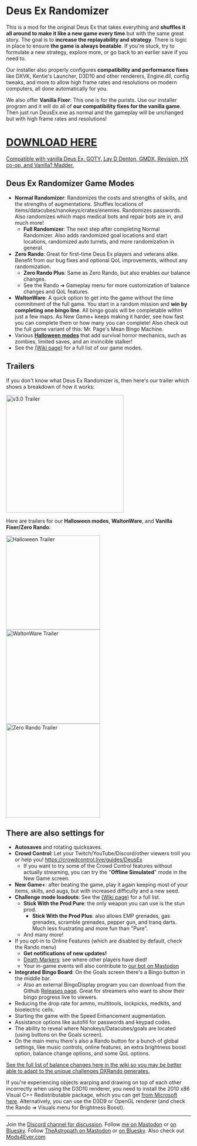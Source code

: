 # Deus Ex Randomizer

This is a mod for the original Deus Ex that takes everything and **shuffles it all around to make it like a new game every time** but with the same great story. The goal is to **increase the replayability and strategy**. There is logic in place to ensure **the game is always beatable**. If you're stuck, try to formulate a new strategy, explore more, or go back to an earlier save if you need to.

Our installer also properly configures **compatibility and performance fixes** like DXVK, Kentie's Launcher, D3D10 and other renderers, Engine.dll, config tweaks, and more to allow high frame rates and resolutions on modern computers, all done automatically for you.

We also offer **Vanilla Fixer**: This one is for the purists. Use our installer program and it will do all of **our compatibility fixes for the vanilla game**. Then just run DeusEx.exe as normal and the gameplay will be unchanged but with high frame rates and resolutions!

# [DOWNLOAD HERE](https://mods4ever.com/)

[Compatible with vanilla Deus Ex, GOTY, Lay D Denton, GMDX, Revision, HX co-op, and Vanilla? Madder.](https://mods4ever.com/)

## Deus Ex Randomizer Game Modes
  - **Normal Randomizer**: Randomizes the costs and strengths of skills, and the strengths of augmentations. Shuffles locations of items/datacubes/nanokeys/crates/enemies. Randomizes passwords. Also randomizes which maps medical bots and repair bots are in, and much more!
    - **Full Randomizer**: The next step after completing Normal Randomizer. Also adds randomized goal locations and start locations, randomized auto turrets, and more randomization in general.
  - **Zero Rando**: Great for first-time Deus Ex players and veterans alike. Benefit from our bug fixes and optional QoL improvements, without any randomization.
    - **Zero Rando Plus**: Same as Zero Rando, but also enables our balance changes.
    - See the Rando ➜ Gameplay menu for more customization of balance changes and QoL features.
  - **WaltonWare**: A quick option to get into the game without the time commitment of the full game. You start in a random mission and **win by completing one bingo line**. All bingo goals will be completable within just a few maps. As New Game+ keeps making it harder, see how fast you can complete them or how many you can complete! Also check out the full game variant of this: Mr. Page's Mean Bingo Machine.
  - Various [**Halloween modes**](https://www.youtube.com/watch?v=FbzNkWJXZ1o) that add survival horror mechanics, such as zombies, limited saves, and an invincible stalker!
  - See the [(Wiki page)](https://github.com/Die4Ever/deus-ex-randomizer/wiki/Game-Modes) for a full list of our game modes.

## Trailers

If you don't know what Deus Ex Randomizer is, then here's our trailer which shows a breakdown of how it works:

<a href="https://www.youtube.com/watch?v=V3mTcG6xeq4&list=PLZIQTa_kwZhBksj7UzcahPiRaHk87fWch&index=1" target="_blank">
<img src="https://img.youtube.com/vi/V3mTcG6xeq4/maxresdefault.jpg" alt="v3.0 Trailer" width="320"/></a>

Here are trailers for our **Halloween modes**, **WaltonWare**, and **Vanilla Fixer/Zero Rando**:

<a href="https://www.youtube.com/watch?v=FbzNkWJXZ1o&list=PLZIQTa_kwZhBksj7UzcahPiRaHk87fWch&index=1" target="_blank">
<img src="https://github.com/user-attachments/assets/d92bea02-55a3-462d-ac5f-45e3d56a7497" alt="Halloween Trailer" width="256"/></a> <a href="https://www.youtube.com/watch?v=XjTGcj8wmoM&list=PLZIQTa_kwZhBksj7UzcahPiRaHk87fWch&index=1" target="_blank">
<img src="https://github.com/Die4Ever/deus-ex-randomizer/assets/30947252/25e46939-3694-40f9-beec-20196183fcfd" alt="WaltonWare Trailer" width="256"/></a> <a href="https://www.youtube.com/watch?v=ksoj1QMoGIc&list=PLZIQTa_kwZhBksj7UzcahPiRaHk87fWch&index=1" target="_blank">
<img src="https://img.youtube.com/vi/ksoj1QMoGIc/maxresdefault.jpg" alt="Zero Rando Trailer" width="256"/></a>

## There are also settings for
- **Autosaves** and rotating quicksaves.
- **Crowd Control**: Let your Twitch/YouTube/Discord/other viewers troll you or help you! https://crowdcontrol.live/guides/DeusEx
    - If you want to try some of the Crowd Control features without actually streaming, you can try the "**Offline Simulated**" mode in the New Game screen.
- **New Game+**: after beating the game, play it again keeping most of your items, skills, and augs, but with increased difficulty and a new seed.
- **Challenge mode loadouts**: See the [(Wiki page)](https://github.com/Die4Ever/deus-ex-randomizer/wiki/Loadouts) for a full list.
    - **Stick With the Prod Pure**: the only weapon you can use is the stun prod.
        - **Stick With the Prod Plus**: also allows EMP grenades, gas grenades, scramble grenades, pepper gun, and tranq darts.<br>Much less frustrating and more fun than "Pure".
    - And many more!
- If you opt-in to Online Features (which are disabled by default, check the Rando menu)
  - **Get notifications of new updates!**
  - [Death Markers](https://github.com/Die4Ever/deus-ex-randomizer/wiki/Death-Markers): see where other players have died!
  - Your in-game events will also contribute to [our bot on Mastodon](https://mastodon.social/@DXRandoActivity)
- **Integrated Bingo Board**: On the Goals screen there's a Bingo button in the middle bar.
  - Also an external BingoDisplay program you can download from the Github [Releases page](https://github.com/Die4Ever/deus-ex-randomizer/releases/latest). Great for streamers who want to show their bingo progress live to viewers.
- Reducing the drop rate for ammo, multitools, lockpicks, medkits, and bioelectric cells.
- Starting the game with the Speed Enhancement augmentation.
- Assistance options like autofill for passwords and keypad codes.
- The ability to reveal where Nanokeys/Datacubes/goals are located (using buttons on the Goals screen).
- On the main menu there's also a Rando button for a bunch of global settings, like music controls, online features, an extra brightness boost option, balance change options, and some QoL options.

[See the full list of balance changes here in the wiki so you may be better able to adapt to the unique challenges DXRando generates.](https://github.com/Die4Ever/deus-ex-randomizer/wiki/Balance-Changes)

If you're experiencing objects warping and drawing on top of each other incorrectly when using the D3D10 renderer, you need to install the 2010 x86 Visual C++ Redistributable package, which you can get [from Microsoft here](https://download.microsoft.com/download/1/6/5/165255E7-1014-4D0A-B094-B6A430A6BFFC/vcredist_x86.exe). Alternatively, you can use the D3D9 or OpenGL renderer (and check the Rando ➜ Visuals menu for Brightness Boost).

---

Join the [Discord channel for discussion](https://discord.gg/daQVyAp2ds). Follow [me on Mastodon](https://mastodon.gamedev.place/@Die4ever) or [on Bluesky](https://bsky.app/profile/Die4ever.mastodon.gamedev.place.ap.brid.gy). Follow [TheAstropath on Mastodon](https://mstdn.ca/@theastropath) or [on Bluesky](https://bsky.app/profile/theastropath.mstdn.ca.ap.brid.gy). Also check out [Mods4Ever.com](https://mods4ever.com)
